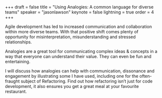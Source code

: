 +++
draft = false
title = "Using Analogies: A common language for diverse teams"
speaker = "jasonlawson"
keynote = false
lightning = true
order = 4
+++

Agile development has led to increased communication and collaboration within more diverse teams.  With that positive shift comes plenty of opportunity for misinterpretation, misunderstanding and stressed relationships.

Analogies are a great tool for communicating complex ideas & concepts in a way that everyone can understand their value.  They can even be fun and entertaining.

I will discuss how analogies can help with communication, dissonance and engagement by illustrating some I have used, including one for the often-fraught subject of Refactoring.   Find out how refactoring isn’t just for code development, it also ensures you get a great meal at your favourite restaurant.